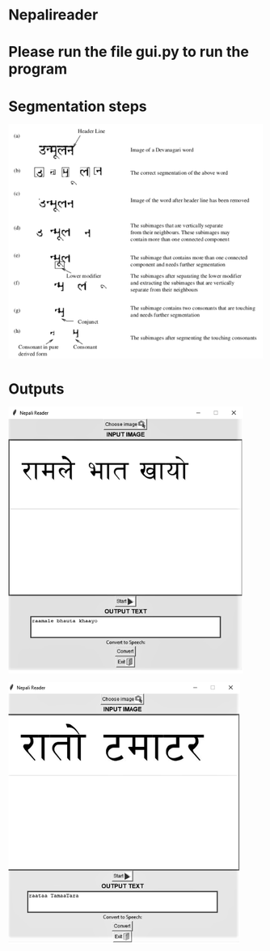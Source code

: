 # Nepalireader

# Please run the file gui.py to run the program

# Segmentation steps
![segmentation](https://github.com/samirkhanal35/Nepalireader/blob/master/segmentation.png)

# Outputs
![output_1](https://github.com/samirkhanal35/Nepalireader/blob/master/nepali_reader_op.png)

![output_2](https://github.com/samirkhanal35/Nepalireader/blob/master/nepali_reader_op1.png)
